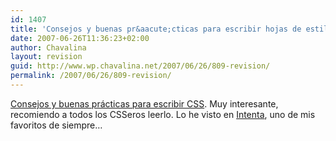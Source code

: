 ```yaml
---
id: 1407
title: 'Consejos y buenas pr&aacute;cticas para escribir hojas de estilo'
date: 2007-06-26T11:36:23+02:00
author: Chavalina
layout: revision
guid: http://www.wp.chavalina.net/2007/06/26/809-revision/
permalink: /2007/06/26/809-revision/
---
```

<a href="http://www.pixelovers.com/p/css-consejos-y-buenas-practicas-11635" target="_blank">Consejos y buenas pr&aacute;cticas para escribir CSS</a>. Muy interesante, recomiendo a todos los CSSeros leerlo. Lo he visto en <a href="http://webintenta.com/" target="_blank">Intenta</a>, uno de mis favoritos de siempre&#8230;